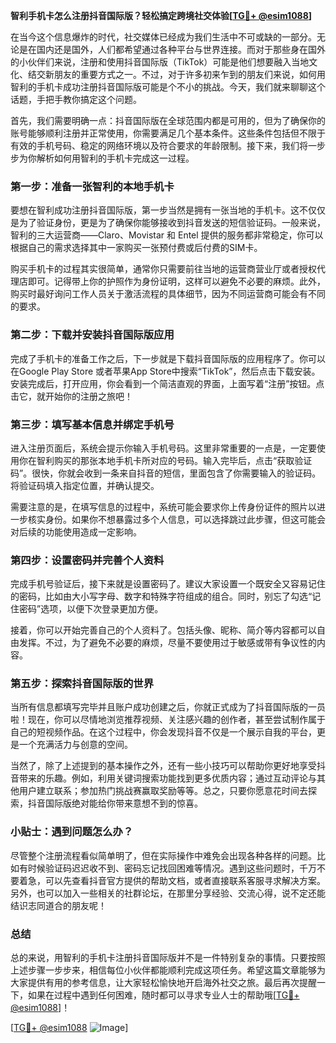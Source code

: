 **智利手机卡怎么注册抖音国际版？轻松搞定跨境社交体验[[TG💪+ @esim1088](https://t.me/s/esim1088)]**

在当今这个信息爆炸的时代，社交媒体已经成为我们生活中不可或缺的一部分。无论是在国内还是国外，人们都希望通过各种平台与世界连接。而对于那些身在国外的小伙伴们来说，注册和使用抖音国际版（TikTok）可能是他们想要融入当地文化、结交新朋友的重要方式之一。不过，对于许多初来乍到的朋友们来说，如何用智利的手机卡成功注册抖音国际版可能是个不小的挑战。今天，我们就来聊聊这个话题，手把手教你搞定这个问题。

首先，我们需要明确一点：抖音国际版在全球范围内都是可用的，但为了确保你的账号能够顺利注册并正常使用，你需要满足几个基本条件。这些条件包括但不限于有效的手机号码、稳定的网络环境以及符合要求的年龄限制。接下来，我们将一步步为你解析如何用智利的手机卡完成这一过程。

### 第一步：准备一张智利的本地手机卡

要想在智利成功注册抖音国际版，第一步当然是拥有一张当地的手机卡。这不仅仅是为了验证身份，更是为了确保你能够接收到抖音发送的短信验证码。一般来说，智利的三大运营商——Claro、Movistar 和 Entel 提供的服务都非常稳定，你可以根据自己的需求选择其中一家购买一张预付费或后付费的SIM卡。

购买手机卡的过程其实很简单，通常你只需要前往当地的运营商营业厅或者授权代理店即可。记得带上你的护照作为身份证明，这样可以避免不必要的麻烦。此外，购买时最好询问工作人员关于激活流程的具体细节，因为不同运营商可能会有不同的要求。

### 第二步：下载并安装抖音国际版应用

完成了手机卡的准备工作之后，下一步就是下载抖音国际版的应用程序了。你可以在Google Play Store 或者苹果App Store中搜索“TikTok”，然后点击下载安装。安装完成后，打开应用，你会看到一个简洁直观的界面，上面写着“注册”按钮。点击它，就开始你的注册之旅吧！

### 第三步：填写基本信息并绑定手机号

进入注册页面后，系统会提示你输入手机号码。这里非常重要的一点是，一定要使用你在智利购买的那张本地手机卡所对应的号码。输入完毕后，点击“获取验证码”。很快，你就会收到一条来自抖音的短信，里面包含了你需要输入的验证码。将验证码填入指定位置，并确认提交。

需要注意的是，在填写信息的过程中，系统可能会要求你上传身份证件的照片以进一步核实身份。如果你不想暴露过多个人信息，可以选择跳过此步骤，但这可能会对后续的功能使用造成一定影响。

### 第四步：设置密码并完善个人资料

完成手机号验证后，接下来就是设置密码了。建议大家设置一个既安全又容易记住的密码，比如由大小写字母、数字和特殊字符组成的组合。同时，别忘了勾选“记住密码”选项，以便下次登录更加方便。

接着，你可以开始完善自己的个人资料了。包括头像、昵称、简介等内容都可以自由发挥。不过，为了避免不必要的麻烦，尽量不要使用过于敏感或带有争议性的内容。

### 第五步：探索抖音国际版的世界

当所有信息都填写完毕并且账户成功创建之后，你就正式成为了抖音国际版的一员啦！现在，你可以尽情地浏览推荐视频、关注感兴趣的创作者，甚至尝试制作属于自己的短视频作品。在这个过程中，你会发现抖音不仅是一个展示自我的平台，更是一个充满活力与创意的空间。

当然了，除了上述提到的基本操作之外，还有一些小技巧可以帮助你更好地享受抖音带来的乐趣。例如，利用关键词搜索功能找到更多优质内容；通过互动评论与其他用户建立联系；参加热门挑战赛赢取奖励等等。总之，只要你愿意花时间去探索，抖音国际版绝对能给你带来意想不到的惊喜。

### 小贴士：遇到问题怎么办？

尽管整个注册流程看似简单明了，但在实际操作中难免会出现各种各样的问题。比如有时候验证码迟迟收不到、密码忘记找回困难等情况。遇到这些问题时，千万不要着急，可以先查看抖音官方提供的帮助文档，或者直接联系客服寻求解决方案。另外，也可以加入一些相关的社群论坛，在那里分享经验、交流心得，说不定还能结识志同道合的朋友呢！

### 总结

总的来说，用智利的手机卡注册抖音国际版并不是一件特别复杂的事情。只要按照上述步骤一步步来，相信每位小伙伴都能顺利完成这项任务。希望这篇文章能够为大家提供有用的参考信息，让大家轻松愉快地开启海外社交之旅。最后再次提醒一下，如果在过程中遇到任何困难，随时都可以寻求专业人士的帮助哦[[TG💪+ @esim1088](https://t.me/s/esim1088)]！

[[TG💪+ @esim1088](https://t.me/s/esim1088) ![Image](https://i.postimg.cc/4NQfJmqS/Snipaste-2025-05-13-00-14-12.png)]